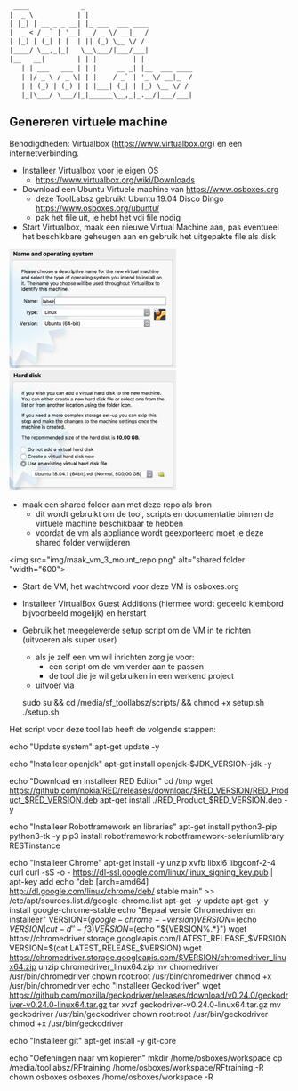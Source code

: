      ____             _                
    |  _ \           | |               
    | |_) | __ _ _ __| |_ ___  ___ ____
    |  _ < / _` | '__| __/ _ \/ __|_  /
    | |_) | (_| | |  | || (_) \__ \/ / 
    |____/ \__,_|_|   \__\___/|___/___|
    |__   __|        | | |         | |            
       | | ___   ___ | | |     __ _| |__  ___ ____
       | |/ _ \ / _ \| | |    / _` | '_ \/ __|_  /
       | | (_) | (_) | | |___| (_| | |_) \__ \/ / 
       |_|\___/ \___/|_|______\__,_|_.__/|___/___|
                                                
## Genereren virtuele machine

Benodigdheden: Virtualbox (https://www.virtualbox.org) en een internetverbinding.

* Installeer Virtualbox voor je eigen OS
    * https://www.virtualbox.org/wiki/Downloads
* Download een Ubuntu Virtuele machine van https://www.osboxes.org 
    * deze ToolLabsz gebruikt Ubuntu 19.04 Disco Dingo  https://www.osboxes.org/ubuntu/
    * pak het file uit, je hebt het vdi file nodig
* Start Virtualbox, maak een nieuwe Virtual Machine aan, pas eventueel het beschikbare geheugen aan en gebruik het uitgepakte file als disk

<img src="img/maak_vm_1_kies_os.png" width="300">

<img src="img/maak_vm_2_kies_vdi.png" width="300">


* maak een shared folder aan met deze repo als bron
    * dit wordt gebruikt om de tool, scripts en documentatie binnen de virtuele machine beschikbaar te hebben
    * voordat de vm als appliance wordt geexporteerd moet je deze shared folder verwijderen

<img src="img/maak_vm_3_mount_repo.png" alt="shared folder "width="600">

* Start de VM, het wachtwoord voor deze VM is osboxes.org
* Installeer VirtualBox Guest Additions (hiermee wordt gedeeld klembord bijvoorbeeld mogelijk) en herstart

* Gebruik het meegeleverde setup script om de VM in te richten (uitvoeren als super user)
    * als je zelf een vm wil inrichten zorg je voor:
        * een script om de vm verder aan te passen
        * de tool die je wil gebruiken in een werkend project
    * uitvoer via
    
    sudo su && cd /media/sf_toollabsz/scripts/ && chmod +x setup.sh
    ./setup.sh


Het script voor deze tool lab heeft de volgende stappen:

echo "Update system"
apt-get update -y

echo "Installeer openjdk"
apt-get install openjdk-$JDK_VERSION-jdk -y

echo "Download en installeer RED Editor"
cd /tmp
wget https://github.com/nokia/RED/releases/download/$RED_VERSION/RED_Product_$RED_VERSION.deb
apt-get install ./RED_Product_$RED_VERSION.deb -y

echo "Installeer Robotframework en libraries"
apt-get install python3-pip python3-tk -y
pip3 install robotframework robotframework-seleniumlibrary RESTinstance

echo "Installeer Chrome"
apt-get install -y unzip xvfb libxi6 libgconf-2-4 curl
curl -sS -o - https://dl-ssl.google.com/linux/linux_signing_key.pub | apt-key add
echo "deb [arch=amd64]  http://dl.google.com/linux/chrome/deb/ stable main" >> /etc/apt/sources.list.d/google-chrome.list
apt-get -y update
apt-get -y install google-chrome-stable
echo "Bepaal versie Chromedriver en installeer"
VERSION=$(google-chrome --version)
VERSION=$(echo $VERSION| cut -d' ' -f 3)
VERSION=$(echo "${VERSION%.*}")
wget https://chromedriver.storage.googleapis.com/LATEST_RELEASE_$VERSION
VERSION=$(cat LATEST_RELEASE_$VERSION)
wget https://chromedriver.storage.googleapis.com/$VERSION/chromedriver_linux64.zip
unzip chromedriver_linux64.zip
mv chromedriver /usr/bin/chromedriver
chown root:root /usr/bin/chromedriver
chmod +x /usr/bin/chromedriver
echo "Installeer Geckodriver"
wget https://github.com/mozilla/geckodriver/releases/download/v0.24.0/geckodriver-v0.24.0-linux64.tar.gz
tar xvzf geckodriver-v0.24.0-linux64.tar.gz
mv geckodriver /usr/bin/geckodriver
chown root:root /usr/bin/geckodriver
chmod +x /usr/bin/geckodriver

echo "Installeer git"
apt-get install -y git-core

echo "Oefeningen naar vm kopieren"
mkdir /home/osboxes/workspace
cp /media/toollabsz/RFtraining /home/osboxes/workspace/RFtraining -R
chown osboxes:osboxes /home/osboxes/workspace -R
